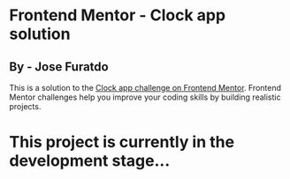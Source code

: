# Frontend Mentor - Clock app solution

## By - Jose Furatdo
This is a solution to the [Clock app challenge on Frontend Mentor](https://www.frontendmentor.io/challenges/clock-app-LMFaxFwrM). Frontend Mentor challenges help you improve your coding skills by building realistic projects.

# This project is currently in the development stage...
